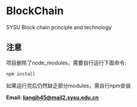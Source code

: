 # BlockChain
SYSU Block chain principle and technology



## 注意

项目删除了node_modules，需要自行运行下面命令:

```
npm install
```

如果运行完后仍然缺乏部分modules，需自行npm安装

**Email: liangjh45@mail2.sysu.edu.cn**